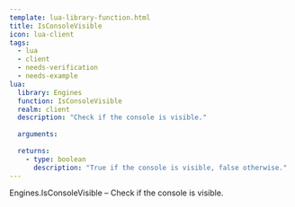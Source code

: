 ```yaml
---
template: lua-library-function.html
title: IsConsoleVisible
icon: lua-client
tags:
  - lua
  - client
  - needs-verification
  - needs-example
lua:
  library: Engines
  function: IsConsoleVisible
  realm: client
  description: "Check if the console is visible."
  
  arguments:
  
  returns:
    - type: boolean
      description: "True if the console is visible, false otherwise."
---
```


<div class="lua__search__keywords">
Engines.IsConsoleVisible &#x2013; Check if the console is visible.
</div>
